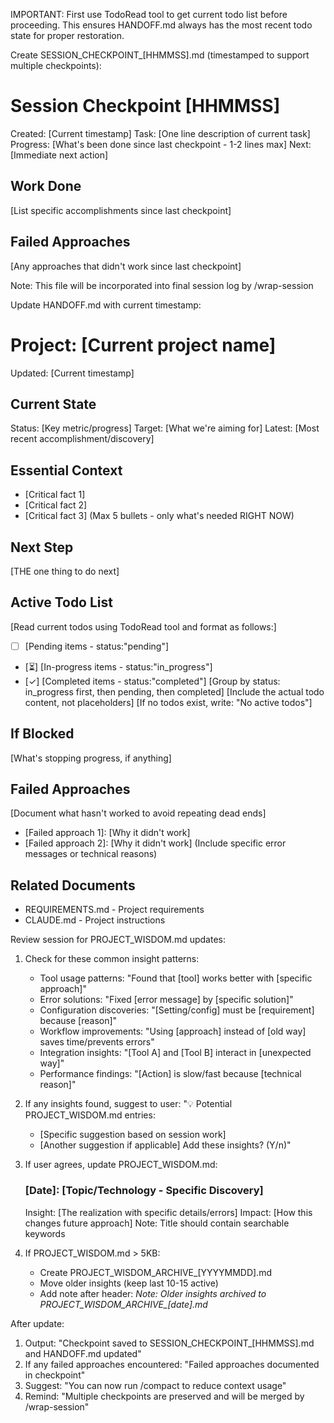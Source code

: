 IMPORTANT: First use TodoRead tool to get current todo list before proceeding.
This ensures HANDOFF.md always has the most recent todo state for proper restoration.

Create SESSION_CHECKPOINT_[HHMMSS].md (timestamped to support multiple checkpoints):

# Session Checkpoint [HHMMSS]
Created: [Current timestamp]
Task: [One line description of current task]
Progress: [What's been done since last checkpoint - 1-2 lines max]
Next: [Immediate next action]

## Work Done
[List specific accomplishments since last checkpoint]

## Failed Approaches
[Any approaches that didn't work since last checkpoint]

Note: This file will be incorporated into final session log by /wrap-session

Update HANDOFF.md with current timestamp:

# Project: [Current project name]
Updated: [Current timestamp]

## Current State
Status: [Key metric/progress]
Target: [What we're aiming for]
Latest: [Most recent accomplishment/discovery]

## Essential Context
- [Critical fact 1]
- [Critical fact 2]
- [Critical fact 3]
(Max 5 bullets - only what's needed RIGHT NOW)

## Next Step
[THE one thing to do next]

## Active Todo List
[Read current todos using TodoRead tool and format as follows:]
- [ ] [Pending items - status:"pending"]
- [⏳] [In-progress items - status:"in_progress"] 
- [✓] [Completed items - status:"completed"]
[Group by status: in_progress first, then pending, then completed]
[Include the actual todo content, not placeholders]
[If no todos exist, write: "No active todos"]

## If Blocked
[What's stopping progress, if anything]

## Failed Approaches
[Document what hasn't worked to avoid repeating dead ends]
- [Failed approach 1]: [Why it didn't work]
- [Failed approach 2]: [Why it didn't work]
(Include specific error messages or technical reasons)

## Related Documents
- REQUIREMENTS.md - Project requirements
- CLAUDE.md - Project instructions

Review session for PROJECT_WISDOM.md updates:
1. Check for these common insight patterns:
   - Tool usage patterns: "Found that [tool] works better with [specific approach]"
   - Error solutions: "Fixed [error message] by [specific solution]"
   - Configuration discoveries: "[Setting/config] must be [requirement] because [reason]"
   - Workflow improvements: "Using [approach] instead of [old way] saves time/prevents errors"
   - Integration insights: "[Tool A] and [Tool B] interact in [unexpected way]"
   - Performance findings: "[Action] is slow/fast because [technical reason]"

2. If any insights found, suggest to user:
   "💡 Potential PROJECT_WISDOM.md entries:
   - [Specific suggestion based on session work]
   - [Another suggestion if applicable]
   Add these insights? (Y/n)"

3. If user agrees, update PROJECT_WISDOM.md:
   ### [Date]: [Topic/Technology - Specific Discovery]
   Insight: [The realization with specific details/errors]
   Impact: [How this changes future approach]
   Note: Title should contain searchable keywords

4. If PROJECT_WISDOM.md > 5KB:
   - Create PROJECT_WISDOM_ARCHIVE_[YYYYMMDD].md
   - Move older insights (keep last 10-15 active)
   - Add note after header: *Note: Older insights archived to PROJECT_WISDOM_ARCHIVE_[date].md*

After update:
1. Output: "Checkpoint saved to SESSION_CHECKPOINT_[HHMMSS].md and HANDOFF.md updated"
2. If any failed approaches encountered: "Failed approaches documented in checkpoint"
3. Suggest: "You can now run /compact to reduce context usage"
4. Remind: "Multiple checkpoints are preserved and will be merged by /wrap-session"